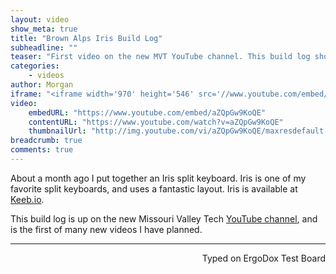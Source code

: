 ```yaml
---
layout: video
show_meta: true
title: "Brown Alps Iris Build Log"
subheadline: ""
teaser: "First video on the new MVT YouTube channel. This build log shows the assembly of an Iris Split Ergonomic keyboard. Featuring an ortholinear layout, split halves, brown Alps switches and vintage OnePerDesk keycaps."
categories:
    - videos
author: Morgan
iframe: "<iframe width='970' height='546' src='//www.youtube.com/embed/aZQpGw9KoQE' frameborder='0' allowfullscreen></iframe>"
video:
    embedURL: "https://www.youtube.com/embed/aZQpGw9KoQE"
    contentURL: "https://www.youtube.com/watch?v=aZQpGw9KoQE"
    thumbnailUrl: "http://img.youtube.com/vi/aZQpGw9KoQE/maxresdefault.jpg"
breadcrumb: true
comments: true
---
```


About a month ago I put together an Iris split keyboard. Iris is one of my favorite split keyboards, and uses a fantastic layout. Iris is available at [Keeb.io](http://keeb.io).

This build log is up on the new Missouri Valley Tech [YouTube channel](https://www.youtube.com/channel/UCmvObmbEDqM3yamTB7AgBS ), and is the first of many new videos I have planned.

---
<p align="right">Typed on ErgoDox Test Board</p>
